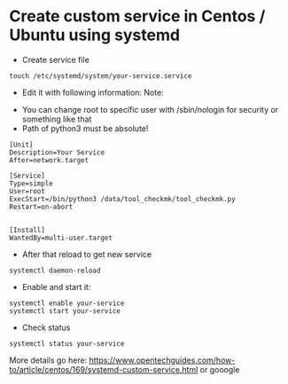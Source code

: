 # Create custom service in Centos / Ubuntu using systemd
- Create service file
```
touch /etc/systemd/system/your-service.service
```

- Edit it with following information:
Note: 
+ You can change root to specific user with /sbin/nologin for security or something like that
+ Path of python3 must be absolute!
```
[Unit]
Description=Your Service
After=network.target

[Service]
Type=simple
User=root 
ExecStart=/bin/python3 /data/tool_checkmk/tool_checkmk.py
Restart=on-abort


[Install]
WantedBy=multi-user.target
```

- After that reload to get new service
```
systemctl daemon-reload
```

- Enable and start it:
```
systemctl enable your-service
systemctl start your-service
```

- Check status
```
systemctl status your-service
```


More details go here: https://www.opentechguides.com/how-to/article/centos/169/systemd-custom-service.html or gooogle

